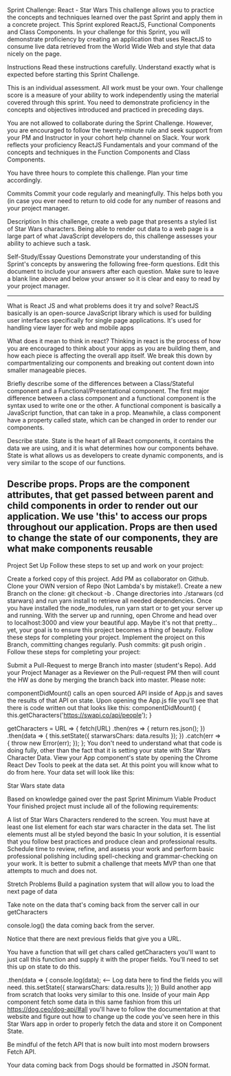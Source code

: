 Sprint Challenge: React - Star Wars
This challenge allows you to practice the concepts and techniques learned over the past Sprint and apply them in a concrete project. This Sprint explored ReactJS, Functional Components and Class Components. In your challenge for this Sprint, you will demonstrate proficiency by creating an application that uses ReactJS to consume live data retrieved from the World Wide Web and style that data nicely on the page.

Instructions
Read these instructions carefully. Understand exactly what is expected before starting this Sprint Challenge.

This is an individual assessment. All work must be your own. Your challenge score is a measure of your ability to work independently using the material covered through this sprint. You need to demonstrate proficiency in the concepts and objectives introduced and practiced in preceding days.

You are not allowed to collaborate during the Sprint Challenge. However, you are encouraged to follow the twenty-minute rule and seek support from your PM and Instructor in your cohort help channel on Slack. Your work reflects your proficiency ReactJS Fundamentals and your command of the concepts and techniques in the Function Components and Class Components.

You have three hours to complete this challenge. Plan your time accordingly.

Commits
Commit your code regularly and meaningfully. This helps both you (in case you ever need to return to old code for any number of reasons and your project manager.

Description
In this challenge, create a web page that presents a styled list of Star Wars characters. Being able to render out data to a web page is a large part of what JavaScript developers do, this challenge assesses your ability to achieve such a task.

Self-Study/Essay Questions
Demonstrate your understanding of this Sprint's concepts by answering the following free-form questions. Edit this document to include your answers after each question. Make sure to leave a blank line above and below your answer so it is clear and easy to read by your project manager.


-----------------------------


 
 
 
 What is React JS and what problems does it try and solve?
ReactJS basically is an open-source JavaScript library which is used for building user interfaces specifically for single page applications. It's used for handling view layer for web and mobile apps

What does it mean to think in react?
Thinking in react is the process of how you are encouraged to think about your apps as you are building them, and how each piece is affecting the overall app itself. We break this down by compartmentalizing our components and breaking out content down into smaller manageable pieces.

Briefly describe some of the differences between a Class/Stateful component and a Functional/Presentational component.
The first major difference between a class component and a functional component is the syntax used to write one or the other. A functional component is basically a JavaScript function, that can take in a prop. Meanwhile, a class component have a property called state, which can be changed in order to render our components.

Describe state.
State is the heart of all React components, it contains the data we are using, and it is what determines how our components behave. State is what allows us as developers to create dynamic components, and is very similar to the scope of our functions.

Describe props.
Props are the component attributes, that get passed between parent and child components in order to render out our application. We use 'this' to access our props throughout our application. Props are then used to change the state of our components, they are what make components reusable
---------------------------






Project Set Up
Follow these steps to set up and work on your project:

 Create a forked copy of this project.
 Add PM as collaborator on Github.
 Clone your OWN version of Repo (Not Lambda's by mistake!).
 Create a new Branch on the clone: git checkout -b <firstName-lastName>.
 Change directories into ./starwars (cd starwars) and run yarn install to retrieve all needed dependencies.
 Once you have installed the node_modules, run yarn start or to get your server up and running.
 With the server up and running, open Chrome and head over to localhost:3000 and view your beautiful app. Maybe it's not that pretty... yet, your goal is to ensure this project becomes a thing of beauty. Follow these steps for completing your project.
 Implement the project on this Branch, committing changes regularly.
 Push commits: git push origin <firstName-lastName>.
Follow these steps for completing your project:

 Submit a Pull-Request to merge Branch into master (student's Repo).
 Add your Project Manager as a Reviewer on the Pull-request
 PM then will count the HW as done by merging the branch back into master.
Please note:

componentDidMount() calls an open sourced API inside of App.js and saves the results of that API on state.
Upon opening the App.js file you'll see that there is code written out that looks like this:
componentDidMount() {
  this.getCharacters('https://swapi.co/api/people');
}

getCharacters = URL => {
  fetch(URL)
    .then(res => {
      return res.json();
    })
    .then(data => {
      this.setState({ starwarsChars: data.results });
    })
    .catch(err => {
      throw new Error(err);
    });
};
You don't need to understand what that code is doing fully, other than the fact that it is setting your state with Star Wars Character Data.
View your App component's state by opening the Chrome React Dev Tools to peek at the data set. At this point you will know what to do from here.
Your data set will look like this:

Star Wars state data

Based on knowledge gained over the past Sprint
Minimum Viable Product
Your finished project must include all of the following requirements:

 A list of Star Wars Characters rendered to the screen.
 You must have at least one list element for each star wars character in the data set.
 The list elements must all be styled beyond the basic
In your solution, it is essential that you follow best practices and produce clean and professional results. Schedule time to review, refine, and assess your work and perform basic professional polishing including spell-checking and grammar-checking on your work. It is better to submit a challenge that meets MVP than one that attempts to much and does not.

Stretch Problems
 Build a pagination system that will allow you to load the next page of data

Take note on the data that's coming back from the server call in our getCharacters

console.log() the data coming back from the server.

Notice that there are next previous fields that give you a URL.

You have a function that will get chars called getCharacters you'll want to just call this function and supply it with the proper fields. You'll need to set this up on state to do this.

 .then(data => {
    console.log(data); <-- Log data here to find the fields you will need.
    this.setState({ starwarsChars: data.results });
  })
 Build another app from scratch that looks very similar to this one. Inside of your main App component fetch some data in this same fashion from this url https://dog.ceo/dog-api/#all you'll have to follow the documentation at that website and figure out how to change up the code you've seen here in this Star Wars app in order to properly fetch the data and store it on Component State.

Be mindful of the fetch API that is now built into most modern browsers Fetch API.

Your data coming back from Dogs should be formatted in JSON format.

